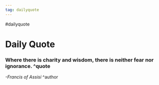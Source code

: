 ```yaml
---
tag: dailyquote
---
```


#dailyquote

# Daily Quote

### Where there is charity and wisdom, there is neither fear nor ignorance. ^quote
*-Francis of Assisi* ^author
